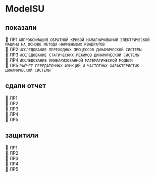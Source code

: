 # ModelSU

## показали

🔲 ЛР1 `АППРОКСИМАЦИЯ ОБРАТНОЙ КРИВОЙ НАМАГНИЧИВАНИЯ ЭЛЕКТРИЧЕСКОЙ МАШИНЫ НА ОСНОВЕ МЕТОДА НАИМЕНЬШИХ КВАДРАТОВ`  
🔲 ЛР2 `ИССЛЕДОВАНИЕ ПЕРЕХОДНЫХ ПРОЦЕССОВ ДИНАМИЧЕСКОЙ СИСТЕМЫ`  
🔲 ЛР3 `ИССЛЕДОВАНИЕ СТАТИЧЕСКИХ РЕЖИМОВ ДИНАМИЧЕСКОЙ СИСТЕМЫ`  
🔲 ЛР4 `ИССЛЕДОВАНИЕ ЛИНЕАРИЗОВАННОЙ МАТЕМАТИЧЕСКОЙ МОДЕЛИ`  
🔲 ЛР5 `РАСЧЕТ ПЕРЕДАТОЧНЫХ ФУНКЦИЙ И ЧАСТОТНЫХ ХАРАКТЕРИСТИК ДИНАМИЧЕСКОЙ СИСТЕМЫ`  
<!-- ✅ -->

## сдали отчет

🔲 ЛР1  
🔲 ЛР2  
🔲 ЛР3  
🔲 ЛР4  
🔲 ЛР5  

## защитили

🔲 ЛР1  
🔲 ЛР2  
🔲 ЛР3  
🔲 ЛР4  
🔲 ЛР5  